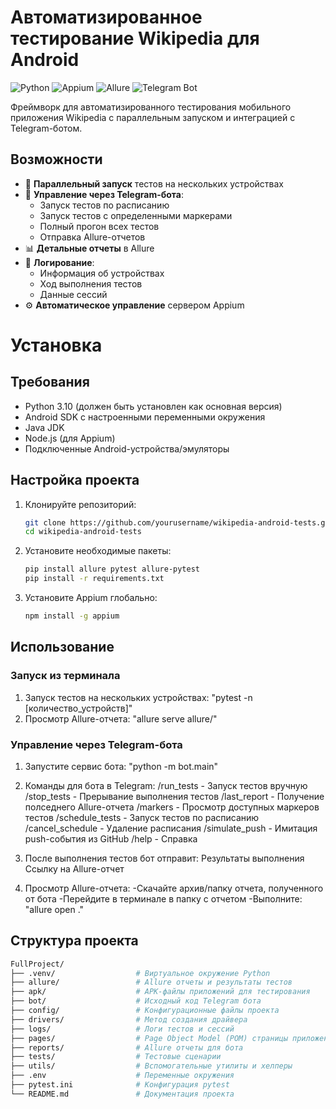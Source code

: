 # Автоматизированное тестирование Wikipedia для Android

![Python](https://img.shields.io/badge/python-3.10-blue.svg)
![Appium](https://img.shields.io/badge/Appium-✓-green.svg)
![Allure](https://img.shields.io/badge/Allure-✓-orange.svg)
![Telegram Bot](https://img.shields.io/badge/Telegram_Bot-✓-blue.svg)

Фреймворк для автоматизированного тестирования мобильного приложения Wikipedia с параллельным запуском и интеграцией с Telegram-ботом.

## Возможности

- 🚀 **Параллельный запуск** тестов на нескольких устройствах
- 🤖 **Управление через Telegram-бота**:
  - Запуск тестов по расписанию
  - Запуск тестов с определенными маркерами
  - Полный прогон всех тестов
  - Отправка Allure-отчетов
- 📊 **Детальные отчеты** в Allure
- 📝 **Логирование**:
  - Информация об устройствах
  - Ход выполнения тестов
  - Данные сессий
- ⚙️ **Автоматическое управление** сервером Appium

# Установка

## Требования

- Python 3.10 (должен быть установлен как основная версия)
- Android SDK с настроенными переменными окружения
- Java JDK
- Node.js (для Appium)
- Подключенные Android-устройства/эмуляторы

## Настройка проекта

1. Клонируйте репозиторий:
   ```bash
   git clone https://github.com/yourusername/wikipedia-android-tests.git
   cd wikipedia-android-tests
   ```

2. Установите необходимые пакеты:
   ```bash
   pip install allure pytest allure-pytest
   pip install -r requirements.txt
   ```
4. Установите Appium глобально:
   ```bash
   npm install -g appium
   ```

## Использование

### Запуск из терминала

1. Запуск тестов на нескольких устройствах:
   "pytest -n [количество_устройств]"
2. Просмотр Allure-отчета:
   "allure serve allure/"

### Управление через Telegram-бота

1. Запустите сервис бота:
   "python -m bot.main"
2. Команды для бота в Telegram:
   /run_tests - Запуск тестов вручную
   /stop_tests - Прерывание выполнения тестов
   /last_report - Получение полседнего Allure-отчета
   /markers - Просмотр доступных маркеров тестов
   /schedule_tests - Запуск тестов по расписанию
   /cancel_schedule - Удаление расписания
   /simulate_push - Имитация push-события из GitHub
   /help - Справка
3. После выполнения тестов бот отправит:
   Результаты выполнения
   Ссылку на Allure-отчет

4. Просмотр Allure-отчета:
   -Скачайте архив/папку отчета, полученного от бота
   -Перейдите в терминале в папку с отчетом
   -Выполните: "allure open ."

## Структура проекта
```bash
FullProject/
├── .venv/                  # Виртуальное окружение Python
├── allure/                 # Allure отчеты и результаты тестов
├── apk/                    # APK-файлы приложений для тестирования
├── bot/                    # Исходный код Telegram бота
├── config/                 # Конфигурационные файлы проекта
├── drivers/                # Метод создания драйвера
├── logs/                   # Логи тестов и сессий
├── pages/                  # Page Object Model (POM) страницы приложения
├── reports/                # Allure отчеты для бота
├── tests/                  # Тестовые сценарии
├── utils/                  # Вспомогательные утилиты и хелперы
├── .env                    # Переменные окружения
├── pytest.ini              # Конфигурация pytest
└── README.md               # Документация проекта
```
